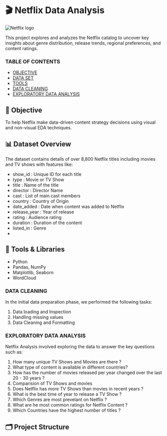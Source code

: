 
# 🎬 Netflix Data Analysis
![Netflix logo](images/Netflix_logo.png)


This project explores and analyzes the Netflix catalog to uncover key insights about genre distribution, release trends, regional preferences, and content ratings. 


### TABLE OF CONTENTS

- [OBJECTIVE](#objective)
- [DATA SET](#data-set)
- [TOOLS](#tools)
- [DATA CLEANING](#data-cleaning)
- [EXPLORATORY DATA ANALYSIS](#exploratory-data-analysis)


## 📌 Objective

To help Netflix make data-driven content strategy decisions using visual and non-visual EDA techniques.

## 📊 Dataset Overview

The dataset contains details of over 8,800 Netflix titles including movies and TV shows with features like:
- show_id : Unique ID for each title
- type : Movie or TV Show
- title : Name of the title
- director : Director Name
- cast : List of main cast members
- country : Country of Origin
- date_added : Date when content was added to Netflix
- release_year : Year of release
- rating : Audience rating
- duration : Duration of the content
- listed_in : Genre
- 
## 🧰 Tools & Libraries

- Python
- Pandas, NumPy
- Matplotlib, Seaborn
- WordCloud

  
### DATA CLEANING

In the initial data preparation phase, we performed the following tasks:

  1. Data loading and Inspection 
  2. Handling missing values 
  3. Data Cleaning and Formatting


### EXPLORATORY DATA ANALYSIS

Netflix Analysis involved exploring the data to answer the key questions such as:

1. How many unique TV Shows and Movies are there ?
2. What type of content is available in different countries?
3. How has the number of movies released per year changed over the last 20 - 30 years ?
4. Comparision of TV Shows and movies
5. Does Netflix has more TV Shows than movies in recent years ?
6. What is the best time of year to release a TV Show ?
7. Which Genres are most prevelant on Netflix ?
8. What are he most common ratings for Netflix Content ?
9. Which Countries have the highest number of titles ?
    

## 🗂️ Project Structure

